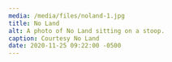 ```yaml
---
media: /media/files/noland-1.jpg
title: No Land
alt: A photo of No Land sitting on a stoop.
caption: Courtesy No Land
date: 2020-11-25 09:22:00 -0500
---
```

